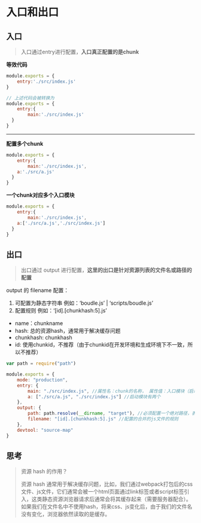 # 入口和出口

## 入口

> 入口通过entry进行配置，**入口真正配置的是chunk**

**等效代码**

```js
module.exports = {
	entry:'./src/index.js'
}

// 上述代码会被转换为
module.exports = {
	entry:{
		main:'./src/index.js'
  }
}
```

****

**配置多个chunk**

```js
module.exports = {
	entry:{
		main:'./src/index.js',
    a:'./src/a.js'
  }
}
```

**一个chunk对应多个入口模块**

```js
module.exports = {
	entry:{
		main:'./src/index.js',
    a:['./src/a.js','./src/index.js']
  }
}
```

## 出口

> 出口通过 output 进行配置，**这里的出口是针对资源列表的文件名或路径的配置**

output 的 filename 配置：

1. 可配置为静态字符串 例如：‘boudle.js’ | ‘scripts/boudle.js’
1. 配置规则 例如：‘[id].[chunkhash:5].js’

- name：chunkname
- hash: 总的资源hash，通常用于解决缓存问题
- chunkhash: chunkhash
- id: 使用chunkid，不推荐（由于chunkid在开发环境和生成环境下不一致，所以不推荐）

```js
var path = require("path")

module.exports = {
    mode: "production",
    entry: {
        main: "./src/index.js", //属性名：chunk的名称， 属性值：入口模块（启动模块）
        a: ["./src/a.js", "./src/index.js"] //启动模块有两个
    },
    output: {
        path: path.resolve(__dirname, "target"), //必须配置一个绝对路径，表示资源放置的文件夹，默认是dist
        filename: "[id].[chunkhash:5].js" //配置的合并的js文件的规则 
    },
    devtool: "source-map"
}
```

## 思考

> 资源 hash 的作用？
>
> 资源 hash 通常用于解决缓存问题，比如，我们通过webpack打包后的css文件、js文件，它们通常会被一个html页面通过link标签或者script标签引入，这类静态资源浏览器请求后通常会将其缓存起来（需要服务器配合）。如果我们在文件名中不使用hash，将来css、js变化后，由于我们的文件名没有变化，浏览器依然读取的是缓存。





